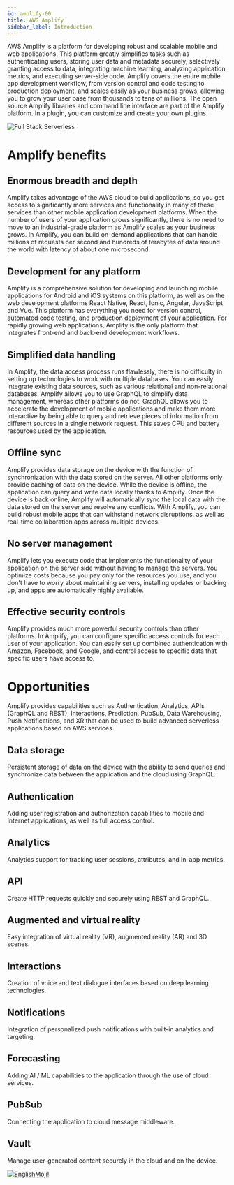 ```yaml
---
id: amplify-00
title: AWS Amplify
sidebar_label: Introduction
---
```



AWS Amplify is a platform for developing robust and scalable mobile and web applications. This platform greatly simplifies tasks such as authenticating users, storing user data and metadata securely, selectively granting access to data, integrating machine learning, analyzing application metrics, and executing server-side code. Amplify covers the entire mobile app development workflow, from version control and code testing to production deployment, and scales easily as your business grows, allowing you to grow your user base from thousands to tens of millions. The open source Amplify libraries and command line interface are part of the Amplify platform. In a plugin, you can customize and create your own plugins.

![Full Stack Serverless](/img/fullstackserverless.png)

# Amplify benefits

## Enormous breadth and depth

Amplify takes advantage of the AWS cloud to build applications, so you get access to significantly more services and functionality in many of these services than other mobile application development platforms. When the number of users of your application grows significantly, there is no need to move to an industrial-grade platform as Amplify scales as your business grows. In Amplify, you can build on-demand applications that can handle millions of requests per second and hundreds of terabytes of data around the world with latency of about one microsecond.

## Development for any platform

Amplify is a comprehensive solution for developing and launching mobile applications for Android and iOS systems on this platform, as well as on the web development platforms React Native, React, Ionic, Angular, JavaScript and Vue. This platform has everything you need for version control, automated code testing, and production deployment of your application. For rapidly growing web applications, Amplify is the only platform that integrates front-end and back-end development workflows.

## Simplified data handling

In Amplify, the data access process runs flawlessly, there is no difficulty in setting up technologies to work with multiple databases. You can easily integrate existing data sources, such as various relational and non-relational databases. Amplify allows you to use GraphQL to simplify data management, whereas other platforms do not. GraphQL allows you to accelerate the development of mobile applications and make them more interactive by being able to query and retrieve pieces of information from different sources in a single network request. This saves CPU and battery resources used by the application.

## Offline sync

Amplify provides data storage on the device with the function of synchronization with the data stored on the server. All other platforms only provide caching of data on the device. While the device is offline, the application can query and write data locally thanks to Amplify. Once the device is back online, Amplify will automatically sync the local data with the data stored on the server and resolve any conflicts. With Amplify, you can build robust mobile apps that can withstand network disruptions, as well as real-time collaboration apps across multiple devices.

## No server management

Amplify lets you execute code that implements the functionality of your application on the server side without having to manage the servers. You optimize costs because you pay only for the resources you use, and you don't have to worry about maintaining servers, installing updates or backing up, and apps are automatically highly available.

## Effective security controls

Amplify provides much more powerful security controls than other platforms. In Amplify, you can configure specific access controls for each user of your application. You can easily set up combined authentication with Amazon, Facebook, and Google, and control access to specific data that specific users have access to.

# Opportunities

Amplify provides capabilities such as Authentication, Analytics, APIs (GraphQL and REST), Interactions, Prediction, PubSub, Data Warehousing, Push Notifications, and XR that can be used to build advanced serverless applications based on AWS services.

## Data storage

Persistent storage of data on the device with the ability to send queries and synchronize data between the application and the cloud using GraphQL.

## Authentication

Adding user registration and authorization capabilities to mobile and Internet applications, as well as full access control.

## Analytics

Analytics support for tracking user sessions, attributes, and in-app metrics.

## API

Create HTTP requests quickly and securely using REST and GraphQL.

## Augmented and virtual reality

Easy integration of virtual reality (VR), augmented reality (AR) and 3D scenes.

## Interactions

Creation of voice and text dialogue interfaces based on deep learning technologies.

## Notifications

Integration of personalized push notifications with built-in analytics and targeting.

## Forecasting

Adding AI / ML capabilities to the application through the use of cloud services.

## PubSub

Connecting the application to cloud message middleware.

## Vault

Manage user-generated content securely in the cloud and on the device.

[![EnglishMoji!](/img/logo/englishmoji.png)](https://apps.apple.com/kz/app/englishmoji/id6450254885)
